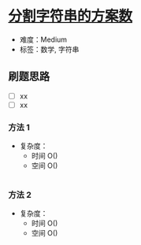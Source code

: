 # [分割字符串的方案数](https://leetcode-cn.com/problems/number-of-ways-to-split-a-string/)

- 难度：Medium
- 标签：数学, 字符串

## 刷题思路

- [ ] xx
- [ ] xx

### 方法 1

- 复杂度：
    - 时间 O()
    - 空间 O()

``` js

```

### 方法 2

- 复杂度：
    - 时间 O()
    - 空间 O()

``` js

```
